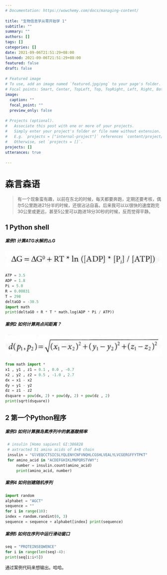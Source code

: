 ```yaml
---
# Documentation: https://wowchemy.com/docs/managing-content/

title: "生物信息学从零开始学 1"
subtitle: ""
summary: ""
authors: []
tags: []
categories: []
date: 2021-09-06T21:51:29+08:00
lastmod: 2021-09-06T21:51:29+08:00
featured: false
draft: false

# Featured image
# To use, add an image named `featured.jpg/png` to your page's folder.
# Focal points: Smart, Center, TopLeft, Top, TopRight, Left, Right, BottomLeft, Bottom, BottomRight.
image:
  caption: ""
  focal_point: ""
  preview_only: false

# Projects (optional).
#   Associate this post with one or more of your projects.
#   Simply enter your project's folder or file name without extension.
#   E.g. `projects = ["internal-project"]` references `content/project/deep-learning/index.md`.
#   Otherwise, set `projects = []`.
projects: []
utterances: true

---
```

# 森言森语 
>有一个现象蛮有趣，以前在东北的时候，每天都要奔跑，定期还要考核，偶尔5公里跑进21分半的时候，还很沾沾自喜。后来我可以以很快的速度跑完30公里或更远，甚至5公里可以跑进18分30秒的时候，反而觉得平静。

 ## 1 Python shell 
 ##### 案例1 计算ATG水解的△G  
 ![](487033d5-ca92-4657-b525-2688fe92b698.png)  
 ```python 
 ATP = 3.5 
 ADP = 1.8 
 Pi = 5.0 
 R = 0.00831 
 T = 298 
 deltaGO = -30.5 
 import math 
 print(deltaGO + R * T * math.log(ADP * Pi / ATP)) 
 ``` 
 ##### 案例2 如何计算两点间距离？
 ![](68675baa-8354-4101-8e67-0579b740f100.png) 
 ```python 
 from math import * 
 x1 , y1 , z1 = 0.1 , 0.0 , -0.7 
 x2 , y2 , z2 = 0.5 , -1.0 , 2.7 
 dx = x1 - x2 
 dy = y1 - y2 
 dz = z1 - z2 
 dsquare = pow(dx, 2) + pow(dy, 2) + pow(dz , 2) 
 print(sqrt(dsquare)) 
 ``` 
 ## 2 第一个Python程序 
 ##### 案例3 如何计算胰岛素序列中的氨基酸频率 
 
```python 
 # insulin [Homo sapiensl GI:386828 
 # axtracted 51 amino acids of A+B chain 
 insulin = "GlVEQCCTSICSLYQLENYCNFVNQHLCGSHLVEALYLVCGERGFFYTPKT" 
 for amino_acid in "ACDEFGHIKLMNPQRSTVWY":     
     number = insulin.count(amino_acid)   
     print(amino_acid, number) 
``` 

##### 案例4 如何创建随机序列 
```python 
import random 
alphabet = "AGCT" 
sequence = "" 
for i in range(10):     
index = random.randint(0, 3)     
sequence = sequence + alphabet[index] print(sequence) 
``` 

##### 案例5 如何在序列中运行滑动窗口 
```python 
seq = "PRQTEINSEQWENCE"  
for i in range(len(seq)-4):     
print(seq[i:i+5]) 
``` 

通过案例代码来想输出。哈哈。
